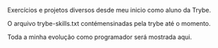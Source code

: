 Exercícios e projetos diversos desde meu inicio como aluno da Trybe.

O arquivo trybe-skills.txt contémensinadas pela trybe até o momento.

Toda a minha evolução como programador será mostrada aqui.

